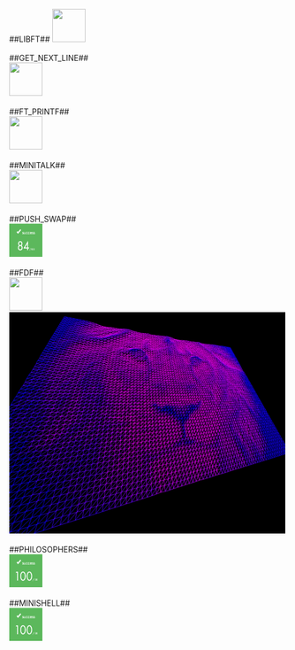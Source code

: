 ##LIBFT##
<img src="https://github.com/omer0909/ecole_42/blob/master/files/result_125.png" height="60" width="60" >
<br><br>
##GET_NEXT_LINE##<br>
<img src="https://github.com/omer0909/ecole_42/blob/master/files/result_125.png" height="60" width="60" >
<br><br>
##FT_PRINTF##<br>
<img src="https://github.com/omer0909/ecole_42/blob/master/files/result_101.png" height="60" width="60" >
<br><br>
##MINITALK##<br>
<img src="https://github.com/omer0909/ecole_42/blob/master/files/result_125.png" height="60" width="60" >
<br><br>
##PUSH_SWAP##<br>
<img src="https://github.com/omer0909/ecole_42/blob/master/files/result_84.png" height="60" width="60" >
<br><br>
##FDF##<br>
<img src="https://github.com/omer0909/ecole_42/blob/master/files/result_125.png" height="60" width="60" >
<img src="https://github.com/omer0909/ecole_42/blob/master/fdf/view.png" height="400" width="500" >
<br><br>
##PHILOSOPHERS##<br>
<img src="https://github.com/omer0909/ecole_42/blob/master/files/result_100.png" height="60" width="60" >
<br><br>
##MINISHELL##<br>
<img src="https://github.com/omer0909/ecole_42/blob/master/files/result_100.png" height="60" width="60" >
